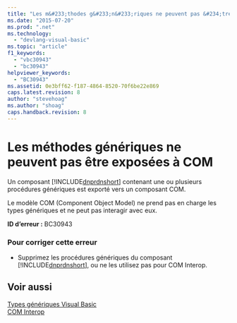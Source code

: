 ```yaml
---
title: "Les m&#233;thodes g&#233;n&#233;riques ne peuvent pas &#234;tre expos&#233;es &#224; COM | Microsoft Docs"
ms.date: "2015-07-20"
ms.prod: ".net"
ms.technology: 
  - "devlang-visual-basic"
ms.topic: "article"
f1_keywords: 
  - "vbc30943"
  - "bc30943"
helpviewer_keywords: 
  - "BC30943"
ms.assetid: 0e3bff62-f187-4864-8520-70f6be22e869
caps.latest.revision: 8
author: "stevehoag"
ms.author: "shoag"
caps.handback.revision: 8
---
```

# Les m&#233;thodes g&#233;n&#233;riques ne peuvent pas &#234;tre expos&#233;es &#224; COM
Un composant [!INCLUDE[dnprdnshort](../../csharp/getting-started/includes/dnprdnshort-md.md)] contenant une ou plusieurs procédures génériques est exporté vers un composant COM.  
  
 Le modèle COM \(Component Object Model\) ne prend pas en charge les types génériques et ne peut pas interagir avec eux.  
  
 **ID d’erreur :** BC30943  
  
### Pour corriger cette erreur  
  
-   Supprimez les procédures génériques du composant [!INCLUDE[dnprdnshort](../../csharp/getting-started/includes/dnprdnshort-md.md)], ou ne les utilisez pas pour COM Interop.  
  
## Voir aussi  
 [Types génériques Visual Basic](../../visual-basic/programming-guide/language-features/data-types/generic-types.md)   
 [COM Interop](../../visual-basic/programming-guide/com-interop/index.md)